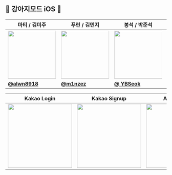 ## 🐶 강아지모드 iOS 🍎
| 마티 / 김미주 | 푸린 / 김민지 | 봉석 / 박준석 | 루디 / 이승준 |
| --- | --- | --- | --- |
| <center> <img width="150px" src="https://avatars.githubusercontent.com/u/133081015?v=4" /></center> | <center> <img width="150px" src="https://avatars.githubusercontent.com/u/90819894?v=4" /></center> | <center> <img width="150px" src="https://avatars.githubusercontent.com/u/112086285?v=4" /></center> | <center> <img width="150px" src="https://avatars.githubusercontent.com/u/54970536?v=4" /></center> |
| **[@alwn8918](https://github.com/alwn8918)** | **[@m1nzez](https://github.com/m1nzez)** | **[@ YBSeok](https://github.com/YBSeok)** | **[@Rudy-009](https://github.com/Rudy-009)** |

| Kakao Login | Kakao Signup | Apple Login |
| --- | --- | --- |
|<center> <img src = "https://github.com/user-attachments/assets/6cd333c4-c92d-4ce1-b6e4-9c37fd8c2d4c" style = "width:200"></img>  </center>| <center> <img src = "https://github.com/user-attachments/assets/03eb990d-9d71-41aa-a681-3c2d7f798773" style = "width:200"></img> </center> | <center> <img src = "https://github.com/user-attachments/assets/255279a8-ee05-4c58-9663-ed31e7f6769e" style = "width:200"></img> </center> | 
